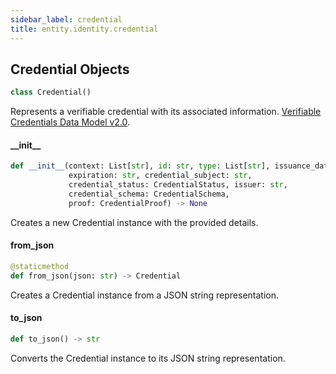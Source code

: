 ```yaml
---
sidebar_label: credential
title: entity.identity.credential
---
```


## Credential Objects

```python
class Credential()
```

Represents a verifiable credential with its associated information. [Verifiable Credentials Data Model v2.0](https://www.w3.org/TR/vc-data-model-2.0/).

#### \_\_init\_\_

```python
def __init__(context: List[str], id: str, type: List[str], issuance_date: str,
             expiration: str, credential_subject: str,
             credential_status: CredentialStatus, issuer: str,
             credential_schema: CredentialSchema,
             proof: CredentialProof) -> None
```

Creates a new Credential instance with the provided details.


#### from\_json

```python
@staticmethod
def from_json(json: str) -> Credential
```

Creates a Credential instance from a JSON string representation.


#### to\_json

```python
def to_json() -> str
```

Converts the Credential instance to its JSON string representation.


